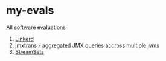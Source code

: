 # my-evals
All software evaluations

1. [Linkerd](https://linkerd.io/)
2. [jmxtrans - aggregated JMX queries accross multiple jvms](jmxtrans/first-look.md)
3. [StreamSets](https://streamsets.com/)


